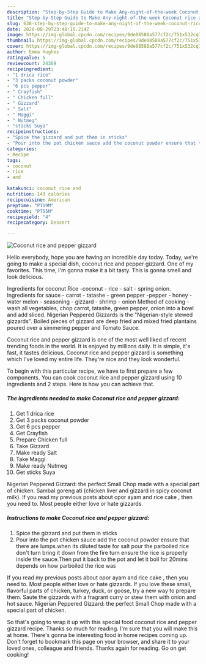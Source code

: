 ```yaml
---
description: "Step-by-Step Guide to Make Any-night-of-the-week Coconut rice and pepper gizzard"
title: "Step-by-Step Guide to Make Any-night-of-the-week Coconut rice and pepper gizzard"
slug: 638-step-by-step-guide-to-make-any-night-of-the-week-coconut-rice-and-pepper-gizzard
date: 2020-08-29T23:48:15.214Z
image: https://img-global.cpcdn.com/recipes/9de08588a577cf2c/751x532cq70/coconut-rice-and-pepper-gizzard-recipe-main-photo.jpg
thumbnail: https://img-global.cpcdn.com/recipes/9de08588a577cf2c/751x532cq70/coconut-rice-and-pepper-gizzard-recipe-main-photo.jpg
cover: https://img-global.cpcdn.com/recipes/9de08588a577cf2c/751x532cq70/coconut-rice-and-pepper-gizzard-recipe-main-photo.jpg
author: Emma Hughes
ratingvalue: 5
reviewcount: 24369
recipeingredient:
- "1 drica rice"
- "3 packs coconut powder"
- "6 pcs pepper"
- " Crayfish"
- " Chicken full"
- " Gizzard"
- " Salt"
- " Maggi"
- " Nutmeg"
- "sticks Suya"
recipeinstructions:
- "Spice the gizzard and put them in sticks"
- "Pour into the pot chicken sauce add the coconut powder ensure that there are lumps.when its diluted taste for salt pour the parboiled rice don&#39;t turn bring it down from the fire turn ensure the rice is properly inside the sauce.Then put it back to the pot and let it boil for 20mins depends on how parboiled the rice was"
categories:
- Recipe
tags:
- coconut
- rice
- and

katakunci: coconut rice and 
nutrition: 143 calories
recipecuisine: American
preptime: "PT19M"
cooktime: "PT55M"
recipeyield: "4"
recipecategory: Dessert

---
```



![Coconut rice and pepper gizzard](https://img-global.cpcdn.com/recipes/9de08588a577cf2c/751x532cq70/coconut-rice-and-pepper-gizzard-recipe-main-photo.jpg)

Hello everybody, hope you are having an incredible day today. Today, we're going to make a special dish, coconut rice and pepper gizzard. One of my favorites. This time, I'm gonna make it a bit tasty. This is gonna smell and look delicious.

Ingredients for coconut Rice -coconut - rice - salt - spring onion. Ingredients for sauce - carrot - tatashe - green pepper -pepper - honey - water melon - seasoning - gizzard - shrimp - onion Method of cooking - wash all vegetables, chop carrot, tatashe, green pepper, onion into a bowl and add sliced. Nigerian Peppered Gizzards is the &#34;Nigerian-style stewed gizzards&#34;. Boiled pieces of gizzard are deep fried and mixed fried plantains poured over a simmering pepper and Tomato Sauce.

Coconut rice and pepper gizzard is one of the most well liked of recent trending foods in the world. It is enjoyed by millions daily. It is simple, it's fast, it tastes delicious. Coconut rice and pepper gizzard is something which I've loved my entire life. They're nice and they look wonderful.


To begin with this particular recipe, we have to first prepare a few components. You can cook coconut rice and pepper gizzard using 10 ingredients and 2 steps. Here is how you can achieve that.

<!--inarticleads1-->

##### The ingredients needed to make Coconut rice and pepper gizzard:

1. Get 1 drica rice
1. Get 3 packs coconut powder
1. Get 6 pcs pepper
1. Get  Crayfish
1. Prepare  Chicken full
1. Take  Gizzard
1. Make ready  Salt
1. Take  Maggi
1. Make ready  Nutmeg
1. Get sticks Suya


Nigerian Peppered Gizzard: the perfect Small Chop made with a special part of chicken. Sambal goreng ati (chicken liver and gizzard in spicy coconut milk). If you read my previous posts about opor ayam and rice cake , then you need to. Most people either love or hate gizzards. 

<!--inarticleads2-->

##### Instructions to make Coconut rice and pepper gizzard:

1. Spice the gizzard and put them in sticks
1. Pour into the pot chicken sauce add the coconut powder ensure that there are lumps.when its diluted taste for salt pour the parboiled rice don&#39;t turn bring it down from the fire turn ensure the rice is properly inside the sauce.Then put it back to the pot and let it boil for 20mins depends on how parboiled the rice was


If you read my previous posts about opor ayam and rice cake , then you need to. Most people either love or hate gizzards. If you love these small, flavorful parts of chicken, turkey, duck, or goose, try a new way to prepare them. Saute the gizzards with a fragrant curry or stew them with onion and hot sauce. Nigerian Peppered Gizzard: the perfect Small Chop made with a special part of chicken. 

So that's going to wrap it up with this special food coconut rice and pepper gizzard recipe. Thanks so much for reading. I'm sure that you will make this at home. There's gonna be interesting food in home recipes coming up. Don't forget to bookmark this page on your browser, and share it to your loved ones, colleague and friends. Thanks again for reading. Go on get cooking!

